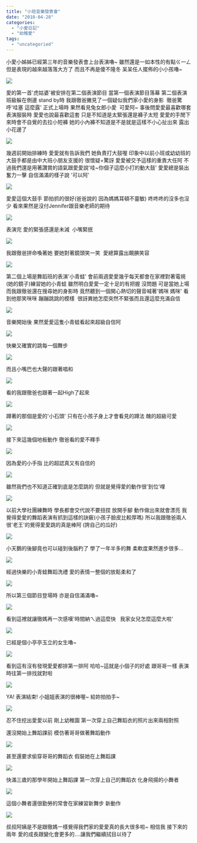 ```yaml
---
title: "小班音樂發表會"
date: "2010-04-28"
categories: 
  - "小愛日記"
  - "幼稚愛"
tags: 
  - "uncategoried"
---
```


小愛小姊姊已經第三年的音樂發表會上台表演嚕~ 雖然還是一如本性的有點ㄍ一ㄥ 但是表現的越來越落落大方了 而且不再是傻不隆冬 呆呆任人擺佈的小小孩嚕~

![](images/4553152856_085aea497d.jpg)

愛的第一首'虎姑婆'被安排在第二個表演節目 當第一個表演節目落幕 第二個表演班級躲在側邊 stand by時 我跟徹爸撇見了一個疑似我們家小愛的身影  徹爸驚呼'哇塞 這麼露' 正式上場時 果然看見兔女郎小愛  可愛阿~ 事後問愛愛最喜歡哪套表演服裝時 愛愛也說最喜歡這套 只是不知道是太緊張還是褲子太短 愛愛的手閒下來時會不自覺的去拉小短褲 她的小內褲不知道是不是就是這樣不小心扯出來 露出小花邊了

![](images/4552519929_4e38c48bfc.jpg)

幾週前開始排練時 愛愛就有告訴我們 她負責打大鼓喔 印象中以前小班或幼幼班的大鼓手都是由中大班小朋友支援的 很懷疑+驚訝 愛愛被交予這樣的重責大任阿 不過我們還是用著讚賞的語氣跟愛愛說'哇~你個子這麼小打的動大鼓' 愛愛總是裝出奮力一擊 自信滿滿的樣子說 '可以阿'

![](images/4553158024_4478160116.jpg)

愛愛這個大鼓手 節拍抓的很好(爸爸說的 因為媽媽耳頓不靈敏) 咚咚咚的沒多也沒少 看來果然是沒付Jennifer跟音樂老師的期待

![](images/4553157884_8648f293e0.jpg)

表演完 愛的緊張感還是未減  小嘴緊抿

![](images/4553157538_2e27c27173.jpg)

我跟徹爸拼命喚著她 要她對著鏡頭笑一笑  愛總算露出靦腆笑容

![](images/4552519065_59bfab8929.jpg)

第二個上場是舞蹈班的表演'小青蛙' 會前兩週愛愛幾乎每天都會在家裡對著電視(她的鏡子)練習她的小青蛙 雖然明白愛愛一定十足的有把握 沒問題 可是當她上場而我跟徹爸還在搜尋她的身影時 竟然聽到一個開心熱切的聲音喊著'媽咪 媽咪' 看到他那笑咪咪 蹦蹦跳跳的模樣  很訝異她怎麼突然不緊張而且還這麼充滿自信

![](images/4552518775_f7fa15abdb.jpg)

音樂開始後 果然愛愛這隻小青蛙看起來超級自信阿

![](images/4552518489_537b3cbcc5.jpg)

快樂又確實的跳每一個舞步

![](images/4552518333_b8b72fb667.jpg)

而且小嘴巴也大聲的跟著唱和

![](images/4552518169_78142bc7c9.jpg)

看的我跟徹爸也跟著一起High了起來

![](images/4552517985_171e37da3f.jpg)

蹲著的那個是愛的'小石頭' 只有在小孩子身上才會看見的蹲法 醜的超級可愛

![](images/4553156096_af8a690708.jpg)

接下來這幾個地板動作 徹爸看的愛不釋手

![](images/4553155800_cd3b884b20.jpg)

因為愛的小手指 比的超認真又有自信的

![](images/4553155658_4c195bfbf2.jpg)

雖然我們也不知道正確到底是怎麼跳的 但就是覺得愛的動作很'到位'哩

![](images/4552516335_9d63ea8b66.jpg)

以前大學社團練舞時 學長都會交代說不要扭捏 放開手腳 動作做出來就會漂亮 我覺得愛愛的舞蹈表演有抓到這樣的訣竅(小孩子臉皮比較厚嗎) 所以我跟徹爸兩人很'老王'的覺得愛愛跳的真是棒阿 (誇自己的瓜好)

![](images/4552516171_3bce39bcce.jpg)

小天鵝的後腳竟也可以碰到後腦杓了 學了一年半多的舞 柔軟度果然進步很多...

![](images/4553154134_28bdd54b21.jpg)

經過快樂的小青蛙舞蹈洗禮 愛的表情一整個的放鬆柔和了

![](images/4553153486_7478f2fc9a.jpg)

所以第三個節目登場時 亦是自信滿滿嚕~

![](images/4553152470_cef59bf68b.jpg)

看到這裡就讓徹媽再一次感嘆'時間納ㄟ過這麼快   我家女兒怎麼這麼大啦'

![](images/4553152280_d13f64eb29.jpg)

已經是個小亭亭玉立的女生嚕~

![](images/4552513417_7dc1f26b7c.jpg)

看到這有沒有發現愛愛都排第一排阿 哈哈~這就是小個子的好處 跟哥哥一樣 表演時往第一排找就對啦

![](images/4552513231_347ddbbdb2.jpg)

YA! 表演結束! 小姐姐表演的很棒喔~ 給妳拍拍手~

![](images/4552513023_6a4eb76495.jpg)

忍不住挖出愛愛以前 剛上幼稚園 第一次穿上自己舞蹈衣的照片出來兩相對照

還沒開始上舞蹈課前 模仿著哥哥做著舞蹈動作

![](images/2773309574_1631401f5f.jpg)

甚至還要求偷穿哥哥的舞蹈衣 假裝她在上舞蹈課

![](images/2772459317_c46f73845d.jpg)

快滿三歲的那學年開始上舞蹈課 第一次穿上自己的舞蹈衣 化身飛揚的小舞者

![](images/2857845135_29f63f19fb.jpg)

這個小舞者還很勤勞的常會在家練習新舞步 新動作

![](images/2858673956_85272bbee9.jpg)

叔叔阿姨是不是跟徹媽一樣覺得我們家的愛愛真的長大很多啦~ 相信我 接下來的兩年 愛的成長跟變化會更多的....讓我們繼續拭目以待了
